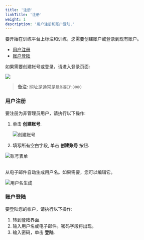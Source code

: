 ```yaml
---
title: '注册'
linkTitle: '注册'
weight: 1
description: '用户注册和账户登陆.'
---
```


要开始在训练平台上标注和训练，您需要创建账户或登录到现有账户。


- [用户注册](#用户注册)
- [账户登陆](#账户登陆)

如果需要创建帐号或登录，请进入登录页面:

![](/images/image001.jpg)

> **备注:** 网址是通常是`服务器IP`:`8080`

### 用户注册

要注册为非管理员用户，请执行以下操作:

1. 单击 **创建账号**.

   ![创建账号](/images/image002.jpg)

2. 填写所有空白字段,
   单击 **创建账号** 按钮.

![账号表单](/images/image003.jpg)

<br>从电子邮件自动生成用户名。如果需要，您可以编辑它。

![用户名生成](/images/filling_email.gif)


### 账户登陆

要登陆您的帐户，请执行以下操作:

1. 转到登陆界面.
2. 输入用户名或电子邮件。密码字段将出现。
3. 输入密码，单击 **登陆**.
